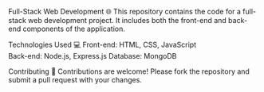 Full-Stack Web Development 🌐
This repository contains the code for a full-stack web development project. It includes both the front-end and back-end components of the application.

Technologies Used 💻
Front-end: HTML, CSS, JavaScript
<br>
Back-end: Node.js, Express.js
Database: MongoDB

Contributing 🚀
Contributions are welcome! Please fork the repository and submit a pull request with your changes.

